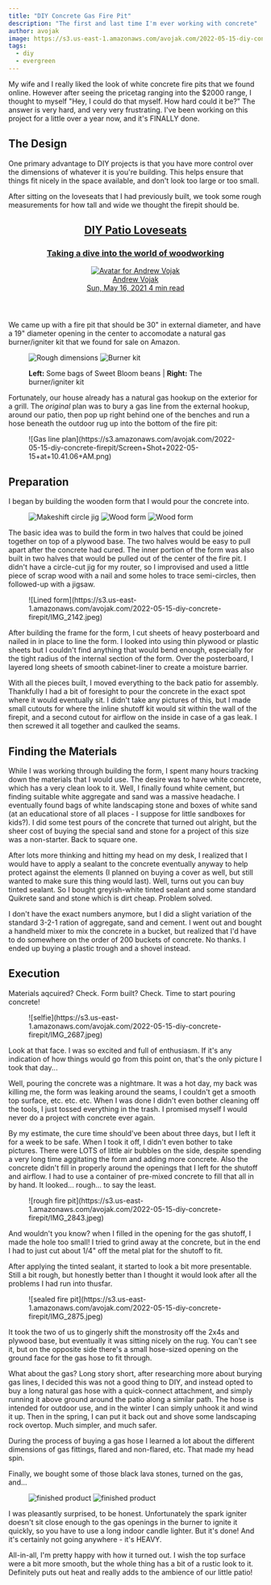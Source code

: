 ```yaml
---
title: "DIY Concrete Gas Fire Pit"
description: "The first and last time I'm ever working with concrete"
author: avojak
image: https://s3.us-east-1.amazonaws.com/avojak.com/2022-05-15-diy-concrete-firepit/IMG_3372.jpeg
tags:
  - diy
  - evergreen
---
```


My wife and I really liked the look of white concrete fire pits that we found online. However after seeing the pricetag ranging into the $2000 range, I thought to
myself "Hey, I could do that myself. How hard could it be?" The answer is very hard, and very very frustrating. I've been working on this project for a little over
a year now, and it's FINALLY done.

## The Design

One primary advantage to DIY projects is that you have more control over the dimensions of whatever it is you're building. This helps ensure that things fit nicely
in the space available, and don't look too large or too small.

After sitting on the loveseats that I had previously built, we took some rough measurements for how tall and wide we thought the firepit should be.

<aside>
  <a class="featured with-image 1" href="https://avojak.com/blog/2021/05/16/diy-patio-loveseats/">
    <div class="featured-image" alt="Featured image" style="background-image: url(https://s3.amazonaws.com/blog.avojak.ghost/2021/05/IMG_1785-1.jpeg);"></div>
    <header>
      <h2>DIY Patio Loveseats</h2>
      <h3>Taking a dive into the world of woodworking</h3>
      <div class="byline">
        <div class="avatar">
          <img srcset="https://www.gravatar.com/avatar/4dfa9066e794647fdedf323ecab85333?s=96&amp;d=blank 2x" src="https://www.gravatar.com/avatar/4dfa9066e794647fdedf323ecab85333?s=48&amp;d=blank" alt="Avatar for Andrew Vojak">
        </div>
        <div class="author">
          <span class="name">Andrew Vojak</span>
        </div>
        <time class="post-date" datetime="2021-05-16">Sun, May 16, 2021</time>
        <span class="read-time" title="Estimated read time">4 min read</span>
      </div>
    </header>
  </a>
</aside>

We came up with a fire pit that should be 30" in external diameter, and have a 19" diameter opening in the center to accomodate a natural gas burner/igniter kit that we
found for sale on Amazon.

<figure class="half" markdown=1>

![Rough dimensions](https://s3.us-east-1.amazonaws.com/avojak.com/2022-05-15-diy-concrete-firepit/IMG_1918.jpeg)
![Burner kit](https://s3.us-east-1.amazonaws.com/avojak.com/2022-05-15-diy-concrete-firepit/IMG_1922.jpeg)

<figcaption><b>Left:</b> Some bags of Sweet Bloom beans | <b>Right:</b> The burner/igniter kit</figcaption>
</figure>

Fortunately, our house already has a natural gas hookup on the exterior for a grill. The _original_ plan was to bury a gas line from the external hookup, around our patio,
then pop up right behind one of the benches and run a hose beneath the outdoor rug up into the bottom of the fire pit:

<figure class="constrained" markdown=1>
![Gas line plan](https://s3.amazonaws.com/avojak.com/2022-05-15-diy-concrete-firepit/Screen+Shot+2022-05-15+at+10.41.06+AM.png)
</figure>

## Preparation

I began by building the wooden form that I would pour the concrete into. 

<figure class="third" markdown=1>

![Makeshift circle jig](https://s3.us-east-1.amazonaws.com/avojak.com/2022-05-15-diy-concrete-firepit/IMG_2020.jpeg)
![Wood form](https://s3.us-east-1.amazonaws.com/avojak.com/2022-05-15-diy-concrete-firepit/IMG_2024.jpeg)
![Wood form](https://s3.us-east-1.amazonaws.com/avojak.com/2022-05-15-diy-concrete-firepit/IMG_2023.jpeg)

</figure>

The basic idea was to build the form in two halves that could be joined together on top of a plywood base. The two halves would be easy to pull apart after the concrete
had cured. The inner portion of the form was also built in two halves that would be pulled out of the center of the fire pit. I didn't have a circle-cut jig for my router,
so I improvised and used a little piece of scrap wood with a nail and some holes to trace semi-circles, then followed-up with a jigsaw.

<figure class="constrained" markdown=1>
![Lined form](https://s3.us-east-1.amazonaws.com/avojak.com/2022-05-15-diy-concrete-firepit/IMG_2142.jpeg)
</figure>

After building the frame for the form, I cut sheets of heavy posterboard and nailed in in place to line the form. I looked into using thin plywood or plastic sheets but
I couldn't find anything that would bend enough, especially for the tight radius of the internal section of the form. Over the posterboard, I layered long sheets of
smooth cabinet-liner to create a moisture barrier. 

With all the pieces built, I moved everything to the back patio for assembly. Thankfully I had a bit of foresight to pour the concrete in the exact spot where it would
eventually sit. I didn't take any pictures of this, but I made small cutouts for where the inline shutoff kit would sit within the wall of the firepit, and a second
cutout for airflow on the inside in case of a gas leak. I then screwed it all together and caulked the seams. 

## Finding the Materials

While I was working through building the form, I spent many hours tracking down the materials that I would use. The desire was to have white concrete, which has a very
clean look to it. Well, I finally found white cement, but finding suitable white aggregate and sand was a massive headache. I eventually found bags of white landscaping stone
and boxes of white sand (at an educational store of all places - I suppose for little sandboxes for kids?). I did some test pours of the concrete that turned out alright,
but the sheer cost of buying the special sand and stone for a project of this size was a non-starter. Back to square one.

After lots more thinking and hitting my head on my desk, I realized that I would have to apply a sealant to the concrete eventually anyway to help protect against the elements
(I planned on buying a cover as well, but still wanted to make sure this thing would last). Well, turns out you can buy tinted sealant. So I bought greyish-white tinted sealant
and some standard Quikrete sand and stone which is dirt cheap. Problem solved.

I don't have the exact numbers anymore, but I did a slight variation of the standard 3-2-1 ration of aggregate, sand and cement. I went out and bought a handheld mixer to
mix the concrete in a bucket, but realized that I'd have to do somewhere on the order of 200 buckets of concrete. No thanks. I ended up buying a plastic trough and a shovel instead.

## Execution

Materials aqcuired? Check. Form built? Check. Time to start pouring concrete!

<figure class="constrained" markdown=1>
![selfie](https://s3.us-east-1.amazonaws.com/avojak.com/2022-05-15-diy-concrete-firepit/IMG_2687.jpeg)
</figure>

Look at that face. I was so excited and full of enthusiasm. If it's any indication of how things would go from this point on, that's the only picture I took that day...

Well, pouring the concrete was a nightmare. It was a hot day, my back was killing me, the form was leaking around the seams, I couldn't get a smooth top surface, etc. etc. etc. When
I was done I didn't even bother cleaning off the tools, I just tossed everything in the trash. I promised myself I would never do a project with concrete ever again.

By my estimate, the cure time should've been about three days, but I left it for a week to be safe. When I took it off, I didn't even bother to take pictures. There were LOTS of little air
bubbles on the side, despite spending a very long time aggitating the form and adding more concrete. Also the concrete didn't fill in properly around the openings that I left
for the shutoff and airflow. I had to use a container of pre-mixed concrete to fill that all in by hand. It looked... rough... to say the least.

<figure class="constrained" markdown=1>
![rough fire pit](https://s3.us-east-1.amazonaws.com/avojak.com/2022-05-15-diy-concrete-firepit/IMG_2843.jpeg)
</figure>

And wouldn't you know? when I filled in the opening for the gas shutoff, I made the hole too small! I tried to grind away at the concrete, but in the end I had to just cut about 1/4" off 
the metal plat for the shutoff to fit.

After applying the tinted sealant, it started to look a bit more presentable. Still a bit rough, but honestly better than I thought it would look after all the problems I had
run into thusfar.

<figure class="constrained" markdown=1>
![sealed fire pit](https://s3.us-east-1.amazonaws.com/avojak.com/2022-05-15-diy-concrete-firepit/IMG_2875.jpeg)
</figure>

It took the two of us to gingerly shift the monstrosity off the 2x4s and plywood base, but eventually it was sitting nicely on the rug. You can't see it, but on the opposite side
there's a small hose-sized opening on the ground face for the gas hose to fit through.

What about the gas? Long story short, after researching more about burying gas lines, I decided this was not a good thing to DIY, and instead opted to buy a long natural gas hose with a
quick-connect attachment, and simply running it above ground around the patio along a similar path. The hose is intended for outdoor use, and in the winter I can simply
unhook it and wind it up. Then in the spring, I can put it back out and shove some landscaping rock overtop. Much simpler, and much safer.

During the process of buying a gas hose I learned a lot about the different dimensions of gas fittings, flared and non-flared, etc. That made my head spin.

Finally, we bought some of those black lava stones, turned on the gas, and...

<figure class="half" markdown=1>

![finished product](https://s3.us-east-1.amazonaws.com/avojak.com/2022-05-15-diy-concrete-firepit/IMG_3367.jpeg)
![finished product](https://s3.us-east-1.amazonaws.com/avojak.com/2022-05-15-diy-concrete-firepit/IMG_3372.jpeg)

</figure>

I was pleasantly surprised, to be honest. Unfortunately the spark igniter doesn't sit close enough to the gas openings in the burner to ignite it quickly, so you
have to use a long indoor candle lighter. But it's done! And it's certainly not going anywhere - it's HEAVY.

All-in-all, I'm pretty happy with how it turned out. I wish the top surface were a bit more smooth, but the whole thing has a bit of a rustic look to it.
Definitely puts out heat and really adds to the ambience of our little patio!